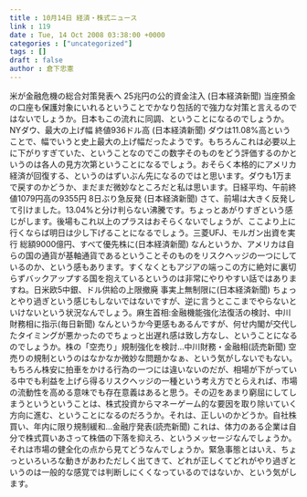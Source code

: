 ```yaml
---
title : 10月14日 経済・株式ニュース
link : 119
date : Tue, 14 Oct 2008 03:38:00 +0000
categories : ["uncategorized"]
tags : []
draft : false
author : 倉下忠憲
---
```


米が金融危機の総合対策発表へ 25兆円の公的資金注入 (日本経済新聞) 当座預金の口座も保護対象にいれるということでかなり包括的で強力な対策と言えるのではないでしょうか。日本もこの流れに同調、ということになるのでしょうか。NYダウ、最大の上げ幅 終値936ドル高 (日本経済新聞) ダウは11.08%高ということで、幅でいうと史上最大の上げ幅だったようです。もちろんこれは必要以上に下がりすぎていた、ということなのでこの数字そのものをどう評価するのかというのは各人の見方次第ということになるでしょう。おそらく本格的にアメリカ経済が回復する、というのはずいぶん先になるのではと思います。ダウも1万まで戻すのかどうか、まだまだ微妙なところだと私は思います。日経平均、午前終値1079円高の9355円 8日ぶり急反発 (日本経済新聞) さて、前場は大きく反発して引けました。13.04%と分け判らない沸騰です。ちょっとあがりすぎという感じがします。後場もこれ以上のプラスはおそらくないでしょうが、ここより上に行くならば明日は少し下げることになるでしょう。三菱UFJ、モルガン出資を実行 総額9000億円、すべて優先株に(日本経済新聞) なんというか、アメリカは自らの国の通貨が基軸通貨であるということそのものをリスクヘッジの一つにしているのか、という感もあります。すくなくともアジアの端っこの方に絶対に裏切らずバックアップする国を抱えているというのは非常にやりやすい話ではありますね。日米欧5中銀、ドル供給の上限撤廃 事実上無制限に(日本経済新聞) ちょっとやり過ぎという感じもしないではないですが、逆に言うとここまでやらないといけないという状況なんでしょう。麻生首相:金融機能強化法復活の検討、中川財務相に指示(毎日新聞) なんというか今更感もあるんですが、何せ内閣が交代したタイミングが悪かったのでちょっと出遅れ感は致し方なし、ということになるのでしょうか。株の「空売り」規制強化を検討...中川財務・金融相(読売新聞) 空売りの規制というのはなかなか微妙な問題かなぁ、という気がしないでもない。もちろん株安に拍車をかける行為の一つには違いないのだが、相場が下がっている中でも利益を上げら得るリスクヘッジの一種という考え方でとらえれば、市場の流動性を高める意味でも存在意義はあると思う。その辺をあまり窮屈にしてしまうというということは、株式投資からマネーゲーム的な要因を取り除いていく方向に進む、ということになるのだろうか。それは、正しいのかどうか。自社株買い、年内に限り規制緩和...金融庁発表(読売新聞) これは、体力のある企業は自分で株式買いあさって株価の下落を抑えろ、というメッセージなんでしょうか。それは市場の健全化の点から見てどうなんでしょうか。緊急事態とはいえ、ちょっといろいろな動きがあわただしく出てきて、どれが正しくてどれがやり過ぎというのは一般的な感覚では判断しにくくなっているのではないか、という気がします。
